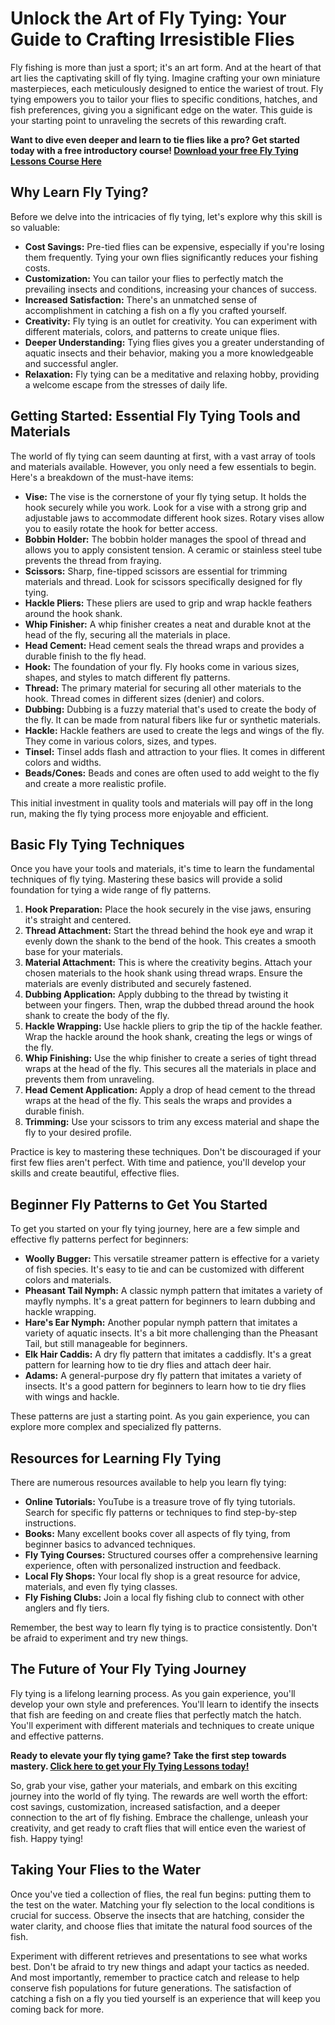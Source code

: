 # Unlock the Art of Fly Tying: Your Guide to Crafting Irresistible Flies

Fly fishing is more than just a sport; it's an art form. And at the heart of that art lies the captivating skill of fly tying. Imagine crafting your own miniature masterpieces, each meticulously designed to entice the wariest of trout. Fly tying empowers you to tailor your flies to specific conditions, hatches, and fish preferences, giving you a significant edge on the water. This guide is your starting point to unraveling the secrets of this rewarding craft.

**Want to dive even deeper and learn to tie flies like a pro? Get started today with a free introductory course! [Download your free Fly Tying Lessons Course Here](https://udemywork.com/fly-tying-lessons)**

## Why Learn Fly Tying?

Before we delve into the intricacies of fly tying, let's explore why this skill is so valuable:

*   **Cost Savings:** Pre-tied flies can be expensive, especially if you're losing them frequently. Tying your own flies significantly reduces your fishing costs.
*   **Customization:** You can tailor your flies to perfectly match the prevailing insects and conditions, increasing your chances of success.
*   **Increased Satisfaction:** There's an unmatched sense of accomplishment in catching a fish on a fly you crafted yourself.
*   **Creativity:** Fly tying is an outlet for creativity. You can experiment with different materials, colors, and patterns to create unique flies.
*   **Deeper Understanding:** Tying flies gives you a greater understanding of aquatic insects and their behavior, making you a more knowledgeable and successful angler.
*   **Relaxation:** Fly tying can be a meditative and relaxing hobby, providing a welcome escape from the stresses of daily life.

## Getting Started: Essential Fly Tying Tools and Materials

The world of fly tying can seem daunting at first, with a vast array of tools and materials available. However, you only need a few essentials to begin. Here's a breakdown of the must-have items:

*   **Vise:** The vise is the cornerstone of your fly tying setup. It holds the hook securely while you work. Look for a vise with a strong grip and adjustable jaws to accommodate different hook sizes. Rotary vises allow you to easily rotate the hook for better access.
*   **Bobbin Holder:** The bobbin holder manages the spool of thread and allows you to apply consistent tension. A ceramic or stainless steel tube prevents the thread from fraying.
*   **Scissors:** Sharp, fine-tipped scissors are essential for trimming materials and thread. Look for scissors specifically designed for fly tying.
*   **Hackle Pliers:** These pliers are used to grip and wrap hackle feathers around the hook shank.
*   **Whip Finisher:** A whip finisher creates a neat and durable knot at the head of the fly, securing all the materials in place.
*   **Head Cement:** Head cement seals the thread wraps and provides a durable finish to the fly head.
*   **Hook:** The foundation of your fly. Fly hooks come in various sizes, shapes, and styles to match different fly patterns.
*   **Thread:** The primary material for securing all other materials to the hook. Thread comes in different sizes (denier) and colors.
*   **Dubbing:** Dubbing is a fuzzy material that's used to create the body of the fly. It can be made from natural fibers like fur or synthetic materials.
*   **Hackle:** Hackle feathers are used to create the legs and wings of the fly. They come in various colors, sizes, and types.
*   **Tinsel:** Tinsel adds flash and attraction to your flies. It comes in different colors and widths.
*   **Beads/Cones:** Beads and cones are often used to add weight to the fly and create a more realistic profile.

This initial investment in quality tools and materials will pay off in the long run, making the fly tying process more enjoyable and efficient.

## Basic Fly Tying Techniques

Once you have your tools and materials, it's time to learn the fundamental techniques of fly tying. Mastering these basics will provide a solid foundation for tying a wide range of fly patterns.

1.  **Hook Preparation:** Place the hook securely in the vise jaws, ensuring it's straight and centered.
2.  **Thread Attachment:** Start the thread behind the hook eye and wrap it evenly down the shank to the bend of the hook. This creates a smooth base for your materials.
3.  **Material Attachment:** This is where the creativity begins. Attach your chosen materials to the hook shank using thread wraps. Ensure the materials are evenly distributed and securely fastened.
4.  **Dubbing Application:** Apply dubbing to the thread by twisting it between your fingers. Then, wrap the dubbed thread around the hook shank to create the body of the fly.
5.  **Hackle Wrapping:** Use hackle pliers to grip the tip of the hackle feather. Wrap the hackle around the hook shank, creating the legs or wings of the fly.
6.  **Whip Finishing:** Use the whip finisher to create a series of tight thread wraps at the head of the fly. This secures all the materials in place and prevents them from unraveling.
7.  **Head Cement Application:** Apply a drop of head cement to the thread wraps at the head of the fly. This seals the wraps and provides a durable finish.
8.  **Trimming:** Use your scissors to trim any excess material and shape the fly to your desired profile.

Practice is key to mastering these techniques. Don't be discouraged if your first few flies aren't perfect. With time and patience, you'll develop your skills and create beautiful, effective flies.

## Beginner Fly Patterns to Get You Started

To get you started on your fly tying journey, here are a few simple and effective fly patterns perfect for beginners:

*   **Woolly Bugger:** This versatile streamer pattern is effective for a variety of fish species. It's easy to tie and can be customized with different colors and materials.
*   **Pheasant Tail Nymph:** A classic nymph pattern that imitates a variety of mayfly nymphs. It's a great pattern for beginners to learn dubbing and hackle wrapping.
*   **Hare's Ear Nymph:** Another popular nymph pattern that imitates a variety of aquatic insects. It's a bit more challenging than the Pheasant Tail, but still manageable for beginners.
*   **Elk Hair Caddis:** A dry fly pattern that imitates a caddisfly. It's a great pattern for learning how to tie dry flies and attach deer hair.
*   **Adams:** A general-purpose dry fly pattern that imitates a variety of insects. It's a good pattern for beginners to learn how to tie dry flies with wings and hackle.

These patterns are just a starting point. As you gain experience, you can explore more complex and specialized fly patterns.

## Resources for Learning Fly Tying

There are numerous resources available to help you learn fly tying:

*   **Online Tutorials:** YouTube is a treasure trove of fly tying tutorials. Search for specific fly patterns or techniques to find step-by-step instructions.
*   **Books:** Many excellent books cover all aspects of fly tying, from beginner basics to advanced techniques.
*   **Fly Tying Courses:** Structured courses offer a comprehensive learning experience, often with personalized instruction and feedback. 
*   **Local Fly Shops:** Your local fly shop is a great resource for advice, materials, and even fly tying classes.
*   **Fly Fishing Clubs:** Join a local fly fishing club to connect with other anglers and fly tiers.

Remember, the best way to learn fly tying is to practice consistently. Don't be afraid to experiment and try new things.

## The Future of Your Fly Tying Journey

Fly tying is a lifelong learning process. As you gain experience, you'll develop your own style and preferences. You'll learn to identify the insects that fish are feeding on and create flies that perfectly match the hatch. You'll experiment with different materials and techniques to create unique and effective patterns.

**Ready to elevate your fly tying game? Take the first step towards mastery. [Click here to get your Fly Tying Lessons today!](https://udemywork.com/fly-tying-lessons)**

So, grab your vise, gather your materials, and embark on this exciting journey into the world of fly tying. The rewards are well worth the effort: cost savings, customization, increased satisfaction, and a deeper connection to the art of fly fishing. Embrace the challenge, unleash your creativity, and get ready to craft flies that will entice even the wariest of fish. Happy tying!

## Taking Your Flies to the Water

Once you've tied a collection of flies, the real fun begins: putting them to the test on the water. Matching your fly selection to the local conditions is crucial for success. Observe the insects that are hatching, consider the water clarity, and choose flies that imitate the natural food sources of the fish.

Experiment with different retrieves and presentations to see what works best. Don't be afraid to try new things and adapt your tactics as needed. And most importantly, remember to practice catch and release to help conserve fish populations for future generations. The satisfaction of catching a fish on a fly you tied yourself is an experience that will keep you coming back for more.
